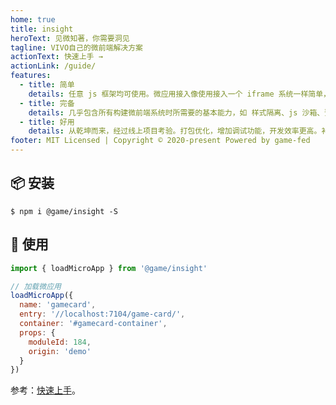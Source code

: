 ```yaml
---
home: true
title: insight
heroText: 见微知著，你需要洞见
tagline: VIVO自己的微前端解决方案
actionText: 快速上手 →
actionLink: /guide/
features:
  - title: 简单
    details: 任意 js 框架均可使用。微应用接入像使用接入一个 iframe 系统一样简单，但实际不是 iframe。
  - title: 完备
    details: 几乎包含所有构建微前端系统时所需要的基本能力，如 样式隔离、js 沙箱、预加载等。
  - title: 好用
    details: 从乾坤而来，经过线上项目考验。打包优化，增加调试功能，开发效率更高。补充更多api
footer: MIT Licensed | Copyright © 2020-present Powered by game-fed
---
```


## 📦 安装

```shell
$ npm i @game/insight -S
```

## 🔨 使用

```js
import { loadMicroApp } from '@game/insight'

// 加载微应用
loadMicroApp({
  name: 'gamecard',
  entry: '//localhost:7104/game-card/',
  container: '#gamecard-container',
  props: {
    moduleId: 184,
    origin: 'demo'
  }
})
```

参考：[快速上手](/guide/)。
